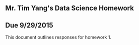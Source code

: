 ## Mr. Tim Yang's Data Science Homework
## Due 9/29/2015

This document outlines responses for homework 1. 


